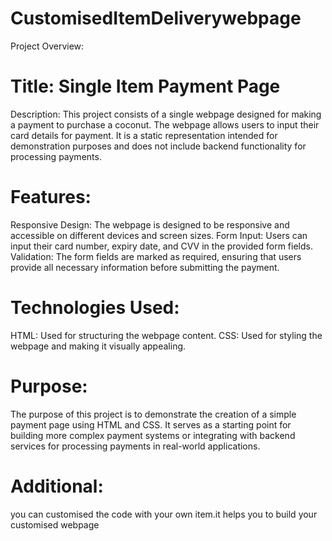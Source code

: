# CustomisedItemDeliverywebpage
 Project Overview:
# Title: Single Item Payment Page
 Description:
This project consists of a single webpage designed for making a payment to purchase a coconut. The webpage allows users to input their card details for payment. It is a static representation intended for demonstration purposes and does not include backend functionality for processing payments.
# Features:
 Responsive Design: The webpage is designed to be responsive and accessible on different devices and screen sizes.
Form Input: Users can input their card number, expiry date, and CVV in the provided form fields.
Validation: The form fields are marked as required, ensuring that users provide all necessary information before submitting the payment.
# Technologies Used:
HTML: Used for structuring the webpage content.
CSS: Used for styling the webpage and making it visually appealing.
# Purpose:
The purpose of this project is to demonstrate the creation of a simple payment page using HTML and CSS. It serves as a starting point for building more complex payment systems or integrating with backend services for processing payments in real-world applications.
# Additional:
you can customised the code with your own item.it helps you to build your customised webpage
